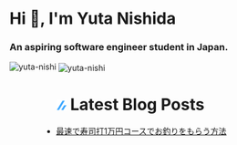 <h1 align="left">Hi 👋, I'm Yuta Nishida</h1>
<h3 align="left">An aspiring software engineer student in Japan.</h3>



<p><img align="left" height="180px" src="https://github-readme-stats.vercel.app/api/top-langs?username=yuta-nishi&show_icons=true&locale=en&layout=compact&theme=onedark" alt="yuta-nishi" /></p>

<p>&nbsp;<img align="center" height="180px" src="https://github-readme-stats.vercel.app/api?username=yuta-nishi&show_icons=true&locale=en&theme=onedark" alt="yuta-nishi" /></p>

# ![zenn](./icon/zenn.png) Latest Blog Posts
<!-- BLOG-POST-LIST:START -->
- [最速で寿司打1万円コースでお釣りをもらう方法](https://zenn.dev/kakifl/articles/touch-typing)
<!-- BLOG-POST-LIST:END -->
